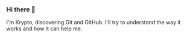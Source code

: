 ### Hi there 👋

I'm Krypto, discovering Git and GitHub. 
I'll try to understand the way it works and how it can help me. 
